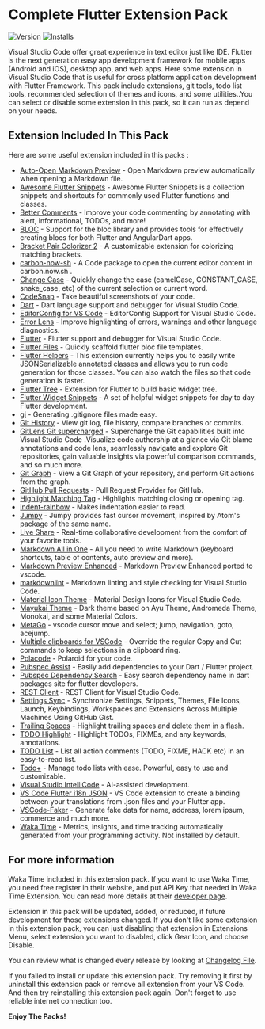 # Complete Flutter Extension Pack
[![Version](https://vsmarketplacebadge.apphb.com/version/prodam.flutter-extension-pack.svg)](https://marketplace.visualstudio.com/items?itemName=prodam.flutter-extension-pack)
[![Installs](https://vsmarketplacebadge.apphb.com/installs/prodam.flutter-extension-pack.svg)](https://marketplace.visualstudio.com/items?itemName=prodam.jflutter-extension-pack)


Visual Studio Code offer great experience in text editor just like IDE. Flutter is the next generation easy app development framework for mobile apps (Android and iOS), desktop app, and web apps. Here some extension in Visual Studio Code that is useful for cross platform application development with Flutter Framework. This pack include extensions, git tools, todo list tools, recommended selection of themes and icons, and some utilities..You can select or disable some extension in this pack, so it can run as depend on your needs.

## Extension Included In This Pack

Here are some useful extension included in this packs :

- [Auto-Open Markdown Preview](https://marketplace.visualstudio.com/items?itemName=hnw.vscode-auto-open-markdown-preview) - Open Markdown preview automatically when opening a Markdown file.
- [Awesome Flutter Snippets](https://marketplace.visualstudio.com/items?itemName=Nash.awesome-flutter-snippets) - Awesome Flutter Snippets is a collection snippets and shortcuts for commonly used Flutter functions and classes.
- [Better Comments](https://marketplace.visualstudio.com/items?itemName=aaron-bond.better-comments) - Improve your code commenting by annotating with alert, informational, TODOs, and more!
- [BLOC](https://marketplace.visualstudio.com/items?itemName=FelixAngelov.bloc) - Support for the bloc library and provides tools for effectively creating blocs for both Flutter and AngularDart apps.
- [Bracket Pair Colorizer 2](https://marketplace.visualstudio.com/items?itemName=CoenraadS.bracket-pair-colorizer-2) - A customizable extension for colorizing matching brackets.
- [carbon-now-sh](https://marketplace.visualstudio.com/items?itemName=ericadamski.carbon-now-sh) - A Code package to open the current editor content in carbon.now.sh .
- [Change Case](https://marketplace.visualstudio.com/items?itemName=wmaurer.change-case) - Quickly change the case (camelCase, CONSTANT_CASE, snake_case, etc) of the current selection or current word.
- [CodeSnap](https://marketplace.visualstudio.com/items?itemName=adpyke.codesnap) - Take beautiful screenshots of your code.
- [Dart](https://marketplace.visualstudio.com/items?itemName=Dart-Code.dart-code) - Dart language support and debugger for Visual Studio Code.
- [EditorConfig for VS Code](https://marketplace.visualstudio.com/items?itemName=EditorConfig.EditorConfig) - EditorConfig Support for Visual Studio Code.
- [Error Lens](https://marketplace.visualstudio.com/items?itemName=usernamehw.errorlens) - Improve highlighting of errors, warnings and other language diagnostics.
- [Flutter](https://marketplace.visualstudio.com/items?itemName=Dart-Code.flutter) - Flutter support and debugger for Visual Studio Code.
- [Flutter Files](https://marketplace.visualstudio.com/items?itemName=gornivv.vscode-flutter-files) - Quickly scaffold flutter bloc file templates.
- [Flutter Helpers](https://marketplace.visualstudio.com/items?itemName=aksharpatel47.vscode-flutter-helper) - This extension currently helps you to easily write JSONSerializable annotated classes and allows you to run code generation for those classes. You can also watch the files so that code generation is faster.
- [Flutter Tree](https://marketplace.visualstudio.com/items?itemName=marcelovelasquez.flutter-tree) - Extension for Flutter to build basic widget tree.
- [Flutter Widget Snippets](https://marketplace.visualstudio.com/items?itemName=alexisvt.flutter-snippets) - A set of helpful widget snippets for day to day Flutter development.
- [gi](https://marketplace.visualstudio.com/items?itemName=rubbersheep.gi) - Generating .gitignore files made easy.
- [Git History](https://marketplace.visualstudio.com/items?itemName=donjayamanne.githistory) - View git log, file history, compare branches or commits.
- [GitLens Git supercharged](https://marketplace.visualstudio.com/items?itemName=eamodio.gitlens) - Supercharge the Git capabilities built into Visual Studio Code .Visualize code authorship at a glance via Git blame annotations and code lens, seamlessly navigate and explore Git repositories, gain valuable insights via powerful comparison commands, and so much more.
- [Git Graph](https://marketplace.visualstudio.com/items?itemName=mhutchie.git-graph) - View a Git Graph of your repository, and perform Git actions from the graph.
- [GitHub Pull Requests](https://marketplace.visualstudio.com/items?itemName=GitHub.vscode-pull-request-github) - Pull Request Provider for GitHub.
- [Highlight Matching Tag](https://marketplace.visualstudio.com/items?itemName=vincaslt.highlight-matching-tag) - Highlights matching closing or opening tag.
- [indent-rainbow](https://marketplace.visualstudio.com/items?itemName=oderwat.indent-rainbow) - Makes indentation easier to read.
- [Jumpy](https://marketplace.visualstudio.com/items?itemName=wmaurer.vscode-jumpy) - Jumpy provides fast cursor movement, inspired by Atom's package of the same name.
- [Live Share](https://marketplace.visualstudio.com/items?itemName=MS-vsliveshare.vsliveshare) - Real-time collaborative development from the comfort of your favorite tools.
- [Markdown All in One](https://marketplace.visualstudio.com/items?itemName=yzhang.markdown-all-in-one) - All you need to write Markdown (keyboard shortcuts, table of contents, auto preview and more).
- [Markdown Preview Enhanced](https://marketplace.visualstudio.com/items?itemName=shd101wyy.markdown-preview-enhanced) - Markdown Preview Enhanced ported to vscode.
- [markdownlint](https://marketplace.visualstudio.com/items?itemName=DavidAnson.vscode-markdownlint) - Markdown linting and style checking for Visual Studio Code.
- [Material Icon Theme](https://marketplace.visualstudio.com/items?itemName=PKief.material-icon-theme) - Material Design Icons for Visual Studio Code.
- [Mayukai Theme](https://marketplace.visualstudio.com/items?itemName=GulajavaMinistudio.mayukaithemevsc) - Dark theme based on Ayu Theme, Andromeda Theme, Monokai, and some Material Colors.
- [MetaGo](https://marketplace.visualstudio.com/items?itemName=metaseed.metago) - vscode cursor move and select; jump, navigation, goto, acejump.
- [Multiple clipboards for VSCode](https://marketplace.visualstudio.com/items?itemName=slevesque.vscode-multiclip) - Override the regular Copy and Cut commands to keep selections in a clipboard ring.
- [Polacode](https://marketplace.visualstudio.com/items?itemName=pnp.polacode) - Polaroid for your code.
- [Pubspec Assist](https://marketplace.visualstudio.com/items?itemName=jeroen-meijer.pubspec-assist) - Easily add dependencies to your Dart / Flutter project.
- [Pubspec Dependency Search](https://marketplace.visualstudio.com/items?itemName=everettjf.pubspec-dependency-search) - Easy search dependency name in dart packages site for flutter developers.
- [REST Client](https://marketplace.visualstudio.com/items?itemName=humao.rest-client) - REST Client for Visual Studio Code.
- [Settings Sync](https://marketplace.visualstudio.com/items?itemName=Shan.code-settings-sync) - Synchronize Settings, Snippets, Themes, File Icons, Launch, Keybindings, Workspaces and Extensions Across Multiple Machines Using GitHub Gist.
- [Trailing Spaces](https://marketplace.visualstudio.com/items?itemName=shardulm94.trailing-spaces) - Highlight trailing spaces and delete them in a flash.
- [TODO Highlight](https://marketplace.visualstudio.com/items?itemName=wayou.vscode-todo-highlight) - Highlight TODOs, FIXMEs, and any keywords, annotations.
- [TODO List](https://marketplace.visualstudio.com/items?itemName=TzachOvadia.todo-list) - List all action comments (TODO, FIXME, HACK etc) in an easy-to-read list.
- [Todo+](https://marketplace.visualstudio.com/items?itemName=fabiospampinato.vscode-todo-plus) - Manage todo lists with ease. Powerful, easy to use and customizable.
- [Visual Studio IntelliCode](https://marketplace.visualstudio.com/items?itemName=VisualStudioExptTeam.vscodeintellicode) - AI-assisted development.
- [VS Code Flutter i18n JSON](https://marketplace.visualstudio.com/items?itemName=esskar.vscode-flutter-i18n-json) - VS Code extension to create a binding between your translations from .json files and your Flutter app.
- [VSCode-Faker](https://marketplace.visualstudio.com/items?itemName=deerawan.vscode-faker) - Generate fake data for name, address, lorem ipsum, commerce and much more.
- [Waka Time](https://marketplace.visualstudio.com/items?itemName=WakaTime.vscode-wakatime) - Metrics, insights, and time tracking automatically generated from your programming activity. Not installed by default.

## For more information

Waka Time included in this extension pack. If you want to use Waka Time, you need free register in their website, and put API Key that needed in Waka Time Extension. You can read more details at their [developer page](https://marketplace.visualstudio.com/items?itemName=WakaTime.vscode-wakatime).

Extension in this pack will be updated, added, or reduced, if future development for those extensions changed. If you don't like some extension in this extension pack, you can just disabling that extension in Extensions Menu, select extension you want to disabled, click Gear Icon, and choose Disable.

You can review what is changed every release by looking at [Changelog File](https://github.com/GulajavaMinistudio/CompleteFlutterExtensionPacks/blob/master/CHANGELOG.md).

If you failed to install or update this extension pack. Try removing it first by uninstall this extension pack or remove all extension from your VS Code. And then try reinstalling this extension pack again. Don't forget to use reliable internet connection too.

**Enjoy The Packs!**
